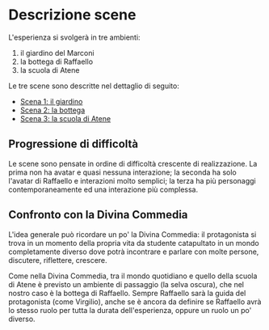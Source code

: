 # Descrizione scene

L'esperienza si svolgerà in tre ambienti:

1. il giardino del Marconi
2. la bottega di Raffaello
3. la scuola di Atene

Le tre scene sono descritte nel dettaglio di seguito:

- [Scena 1: il giardino](./scena-1.md)
- [Scena 2: la bottega](./scena-2.md)
- [Scena 3: la scuola di Atene](./scena-3/README.md)

## Progressione di difficoltà

Le scene sono pensate in ordine di difficoltà crescente di realizzazione. La prima non ha avatar e quasi nessuna interazione; la seconda ha solo l'avatar di Raffaello e interazioni molto semplici; la terza ha più personaggi contemporaneamente ed una interazione più complessa.

## Confronto con la Divina Commedia

L'idea generale può ricordare un po' la Divina Commedia: il protagonista si trova in un momento della propria vita da studente catapultato in un mondo completamente diverso dove potrà incontrare e parlare con molte persone, discutere, riflettere, crescere.

Come nella Divina Commedia, tra il mondo quotidiano e quello della scuola di Atene è previsto un ambiente di passaggio (la selva oscura), che nel nostro caso è la bottega di Raffaello. Sempre Raffaello sarà la guida del protagonista (come Virgilio), anche se è ancora da definire se Raffaello avrà lo stesso ruolo per tutta la durata dell'esperienza, oppure un ruolo un po' diverso.
